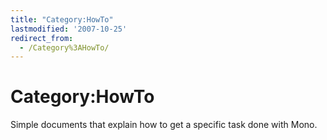 ```yaml
---
title: "Category:HowTo"
lastmodified: '2007-10-25'
redirect_from:
  - /Category%3AHowTo/
---
```


Category:HowTo
==============

Simple documents that explain how to get a specific task done with Mono.

